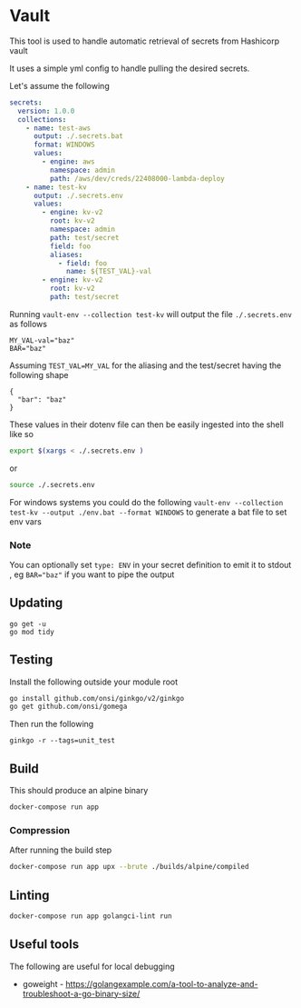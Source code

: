# Vault

This tool is used to handle automatic retrieval of secrets from Hashicorp vault

It uses a simple yml config to handle pulling the desired secrets.

Let's assume the following

```yml
secrets:
  version: 1.0.0
  collections:
    - name: test-aws
      output: ./.secrets.bat
      format: WINDOWS
      values: 
        - engine: aws
          namespace: admin
          path: /aws/dev/creds/22408000-lambda-deploy
    - name: test-kv
      output: ./.secrets.env
      values: 
        - engine: kv-v2
          root: kv-v2
          namespace: admin
          path: test/secret
          field: foo
          aliases: 
            - field: foo
              name: ${TEST_VAL}-val
        - engine: kv-v2
          root: kv-v2
          path: test/secret
```

Running `vault-env --collection test-kv` will output the file `./.secrets.env` as follows

```
MY_VAL-val="baz"
BAR="baz"
```

Assuming `TEST_VAL=MY_VAL` for the aliasing and the test/secret having the following shape 

```
{
  "bar": "baz"
}
```

These values in their dotenv file can then be easily ingested into the shell like so 

```bash
export $(xargs < ./.secrets.env )
```
or 
```bash
source ./.secrets.env
```

For windows systems you could do the following `vault-env --collection test-kv --output ./env.bat --format WINDOWS` to generate a bat file to set env vars

### Note 

You can optionally set `type: ENV` in your secret definition to emit it to stdout , eg `BAR="baz"` if you want to pipe the output


## Updating 

```
go get -u
go mod tidy
```

## Testing 

Install the following outside your module root

```bash
go install github.com/onsi/ginkgo/v2/ginkgo
go get github.com/onsi/gomega
```

Then run the following

```
ginkgo -r --tags=unit_test
```


## Build

This should produce an alpine binary

```bash
docker-compose run app
```

### Compression

After running the build step

```bash
docker-compose run app upx --brute ./builds/alpine/compiled
```

## Linting

```bash
docker-compose run app golangci-lint run
```


## Useful tools 

The following are useful for local debugging

- goweight - https://golangexample.com/a-tool-to-analyze-and-troubleshoot-a-go-binary-size/